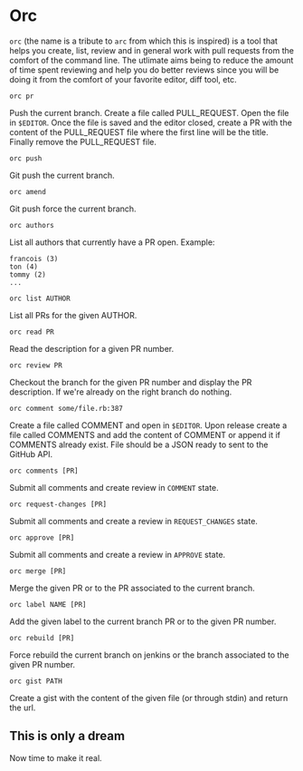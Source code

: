 # Orc

`orc` (the name is a tribute to `arc` from which this is inspired) is a tool that helps you create, list, review and in general work with pull requests from the comfort of the command line. The utlimate aims being to reduce the amount of time spent reviewing and help you do better reviews since you will be doing it from the comfort of your favorite editor, diff tool, etc.

`orc pr`

Push the current branch. Create a file called PULL_REQUEST. Open the file in `$EDITOR`. Once the file is saved and the editor closed, create a PR with the content of the PULL_REQUEST file where the first line will be the title. Finally remove the PULL_REQUEST file.

`orc push`

Git push the current branch.

`orc amend`

Git push force the current branch.

`orc authors`

List all authors that currently have a PR open. Example:

    francois (3)
    ton (4)
    tommy (2)
    ...

`orc list AUTHOR`

List all PRs for the given AUTHOR.

`orc read PR`

Read the description for a given PR number.

`orc review PR`

Checkout the branch for the given PR number and display the PR description. If we're already on the right branch do nothing.

`orc comment some/file.rb:387`

Create a file called COMMENT and open in `$EDITOR`. Upon release create a file called COMMENTS and add the content of COMMENT or append it if COMMENTS already exist. File should be a JSON ready to sent to the GitHub API.

`orc comments [PR]`

Submit all comments and create review in `COMMENT` state.

`orc request-changes [PR]`

Submit all comments and create a review in `REQUEST_CHANGES` state.

`orc approve [PR]`

Submit all comments and create a review in `APPROVE` state.

`orc merge [PR]`

Merge the given PR or to the PR associated to the current branch.

`orc label NAME [PR]`

Add the given label to the current branch PR or to the given PR number.

`orc rebuild [PR]`

Force rebuild the current branch on jenkins or the branch associated to the given PR number.

`orc gist PATH`

Create a gist with the content of the given file (or through stdin) and return the url.

## This is only a dream

Now time to make it real.

